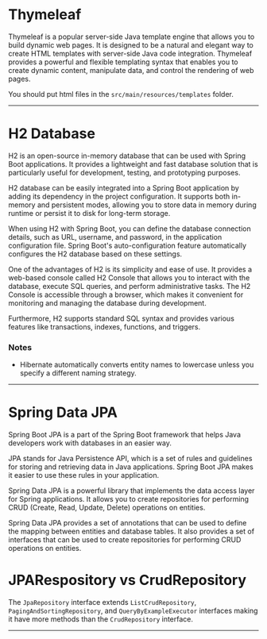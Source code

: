 # Thymeleaf

Thymeleaf is a popular server-side Java template engine that allows you to build dynamic web pages. It is designed to be a natural and elegant way to create HTML templates with server-side Java code integration. Thymeleaf provides a powerful and flexible templating syntax that enables you to create dynamic content, manipulate data, and control the rendering of web pages.

You should put html files in the `src/main/resources/templates` folder.

--------------------

# H2 Database

H2 is an open-source in-memory database that can be used with Spring Boot applications. It provides a lightweight and fast database solution that is particularly useful for development, testing, and prototyping purposes.

H2 database can be easily integrated into a Spring Boot application by adding its dependency in the project configuration. It supports both in-memory and persistent modes, allowing you to store data in memory during runtime or persist it to disk for long-term storage.

When using H2 with Spring Boot, you can define the database connection details, such as URL, username, and password, in the application configuration file. Spring Boot's auto-configuration feature automatically configures the H2 database based on these settings.

One of the advantages of H2 is its simplicity and ease of use. It provides a web-based console called H2 Console that allows you to interact with the database, execute SQL queries, and perform administrative tasks. The H2 Console is accessible through a browser, which makes it convenient for monitoring and managing the database during development.

Furthermore, H2 supports standard SQL syntax and provides various features like transactions, indexes, functions, and triggers.

### Notes

- Hibernate automatically converts entity names to lowercase unless you specify a different naming strategy.

--------------------

# Spring Data JPA

Spring Boot JPA is a part of the Spring Boot framework that helps Java developers work with databases in an easier way. 

JPA stands for Java Persistence API, which is a set of rules and guidelines for storing and retrieving data in Java applications. Spring Boot JPA makes it easier to use these rules in your application.

Spring Data JPA is a powerful library that implements the data access layer for Spring applications. It allows you to create repositories for performing CRUD (Create, Read, Update, Delete) operations on entities.

Spring Data JPA provides a set of annotations that can be used to define the mapping between entities and database tables. It also provides a set of interfaces that can be used to create repositories for performing CRUD operations on entities.

# JPARespository vs CrudRepository

The `JpaRepository` interface extends `ListCrudRepository`, `PagingAndSortingRepository`, and `QueryByExampleExecutor` interfaces making it have more methods than the `CrudRepository` interface.

--------------------